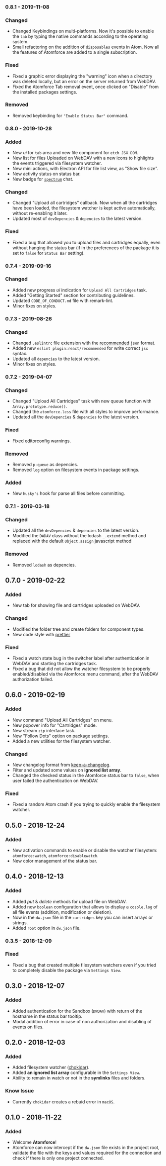 ### 0.8.1 - 2019-11-08

### Changed

-   Changed Keybindings on multi-platforms. Now it's possible to enable the `tab` by typing the native commands according to the operating system.
-   Small refactoring on the addition of `disposables` events in Atom. Now all the features of Atomforce are added to a single subscription.

### Fixed

-   Fixed a graphic error displaying the "warning" icon when a directory was deleted locally, but an error on the server returned from WebDAV.
-   Fixed the Atomforce Tab removal event, once clicked on "Disable" from the installed packages settings.

### Removed

-   Removed keybinding for `"Enable Status Bar"` command.

### 0.8.0 - 2019-10-28

### Added

-   New _ui_ for `tab` area and new file component for `etch JSX DOM`.
-   New list for files Uploaded on WebDAV with a new icons to highlights the events triggered via filesystem watcher.
-   New mini actions, with Electron API for file list view, as "Show file size".
-   New activity status on status bar.
-   New badge for [`spectrum`](https://spectrum.chat) chat.

### Changed

-   Changed "Upload all cartridges" callback. Now when all the cartridges have been loaded, the filesystem watcher is kept active automatically, without re-enabling it later.
-   Updated most of `devDepencies` & `depencies` to the latest version.

### Fixed

-   Fixed a bug that allowed you to upload files and cartridges equally, even without hanging the status bar (if in the preferences of the package it is set to `false` for `Status Bar` setting).

### 0.7.4 - 2019-09-16

### Changed

-   Added new progress _ui_ indication for `Upload All Cartridges` task.
-   Added "Getting Started" section for contributing guidelines.
-   Updated `CODE_OF_CONDUCT.md` file with remark-lint.
-   Minor fixes on styles.

### 0.7.3 - 2019-08-26

### Changed

-   Changed `.eslintrc` file extension with the [recommended](https://eslint.org/docs/user-guide/configuring#configuration-file-formats) `json` format.
-   Added new `eslint plugin:react/recommended` for write correct `jsx` syntax.
-   Updated all `depencies` to the latest version.
-   Minor fixes on styles.

### 0.7.2 - 2019-04-07

### Changed

-   Changed "Upload All Cartridges" task with new queue function with `Array.prototype.reduce()`.
-   Changed the `atomforce.less` file with all styles to improve performance.
-   Updated all the `devDepencies` & `depencies` to the latest version.

### Fixed

-   Fixed editorconfig warnings.

### Removed

-   Removed `p-queue` as depencies.
-   Removed `log` option on filesystem events in package settings.

### Added

-   New `husky's` hook for parse all files before committing.

### 0.7.1 - 2019-03-18

### Changed

-   Updated all the `devDepencies` & `depencies` to the latest version.
-   Modified the `DWDAV` class without the lodash `_.extend` method and replaced with the default `Object.assign` javascript method

### Removed

-   Removed `lodash` as depencies.

## 0.7.0 - 2019-02-22

### Added

-   New tab for showing file and cartridges uploaded on WebDAV.

### Changed

-   Modified the folder tree and create folders for component types.
-   New code style with [prettier](https://github.com/prettier/prettier)

### Fixed

-   Fixed a watch state bug in the switcher label after authentication in WebDAV and starting the cartridges task.
-   Fixed a bug that did not allow the watcher filesystem to be properly enabled/disabled via the Atomforce menu command, after the WebDAV authorization failed.

## 0.6.0 - 2019-02-19

### Added

-   New command "Upload All Cartridges" on menu.
-   New popover info for "Cartridges" mode.
-   New stream `zip` interface task.
-   New "Follow Dots" option on package settings.
-   Added a new utilities for the filesystem watcher.

### Changed

-   New changelog format from [keep-a-changelog](https://github.com/olivierlacan/keep-a-changelog).
-   Filter and updated some values on **ignored list array**.
-   Changed the checked status in the Atomforce status bar to `false`, when user failed the authentication on WebDAV.

### Fixed

-   Fixed a random Atom crash if you trying to quickly enable the filesystem watcher.

## 0.5.0 - 2018-12-24

### Added

-   New activation commands to enable or disable the watcher filesystem: `atomforce:watch`, `atomforce:disablewatch`.
-   New color management of the status bar.

## 0.4.0 - 2018-12-13

### Added

-   Added _put_ & _delete_ methods for upload file on WebDAV.
-   Added new `boolean` configuration that allows to display a `cosole.log` of all file events (addition, modification or deletion).
-   Now in the `dw.json` file in the `cartridges` key you can insert arrays or strings.
-   Added `root` option in `dw.json` file.

### 0.3.5 - 2018-12-09

### Fixed

-   Fixed a bug that created multiple filesystem watchers even if you tried to completely disable the package via `Settings View`.

## 0.3.0 - 2018-12-07

### Added

-   Added authentication for the Sandbox (`DWDAV`) with return of the hostname in the status bar tooltip.
-   Modal addition of error in case of non authorization and disabling of events on files.

## 0.2.0 - 2018-12-03

### Added

-   Added filesystem watcher ([chokidar](https://github.com/paulmillr/chokidar)).
-   Added **an ignored list array** configurable in the `Settings View`.
-   Ability to remain in watch or not in the **symlinks** files and folders.

### Know Issue

-   Currently `chokidar` creates a rebuid error in `macOS`.

## 0.1.0 - 2018-11-22

### Added

-   Welcome **Atomforce**!
-   Atomforce can now intercept if the `dw.json` file exists in the project root, validate the file with the keys and values required for the connection and check if there is only one project connected.
